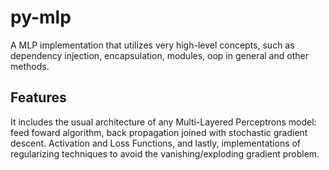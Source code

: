 # py-mlp
A MLP implementation that utilizes very high-level concepts, such as dependency injection, encapsulation, modules, oop in general and other methods.

## Features
It includes the usual architecture of any Multi-Layered Perceptrons model: feed foward algorithm, back propagation joined with stochastic gradient descent. Activation and Loss Functions, and lastly, implementations of regularizing techniques to avoid the vanishing/exploding gradient problem.
